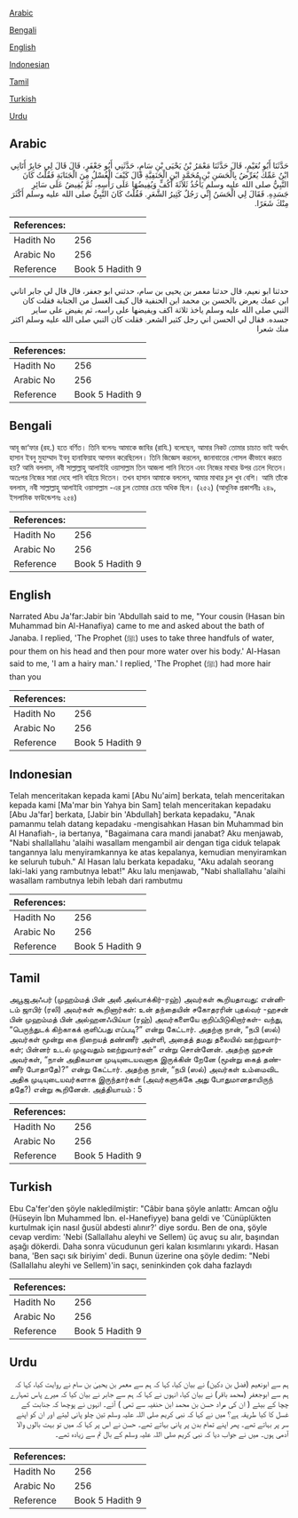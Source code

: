 [Arabic](#arabic)

[Bengali](#bengali)

[English](#english)

[Indonesian](#indonesian)

[Tamil](#tamil)

[Turkish](#turkish)

[Urdu](#urdu)

## Arabic


<div dir="rtl" lang="ar" style={{fontSize:'larger',backgroundColor:'#f8f9fa',padding:20}}>
حَدَّثَنَا أَبُو نُعَيْمٍ، قَالَ حَدَّثَنَا مَعْمَرُ بْنُ يَحْيَى بْنِ سَامٍ، حَدَّثَنِي أَبُو جَعْفَرٍ، قَالَ قَالَ لِي جَابِرٌ أَتَانِي ابْنُ عَمِّكَ يُعَرِّضُ بِالْحَسَنِ بْنِ مُحَمَّدٍ ابْنِ الْحَنَفِيَّةِ قَالَ كَيْفَ الْغُسْلُ مِنَ الْجَنَابَةِ فَقُلْتُ كَانَ النَّبِيُّ صلى الله عليه وسلم يَأْخُذُ ثَلاَثَةَ أَكُفٍّ وَيُفِيضُهَا عَلَى رَأْسِهِ، ثُمَّ يُفِيضُ عَلَى سَائِرِ جَسَدِهِ‏.‏ فَقَالَ لِي الْحَسَنُ إِنِّي رَجُلٌ كَثِيرُ الشَّعَرِ‏.‏ فَقُلْتُ كَانَ النَّبِيُّ صلى الله عليه وسلم أَكْثَرَ مِنْكَ شَعَرًا‏.‏
</div>
<div style={{backgroundColor:'#f8f9fa',padding:20, marginBottom: 10}}><table> <thead> <tr> <th>References:</th> <th></th> </tr> </thead> <tbody><tr><td>Hadith No</td><td>256</td></tr><tr><td>Arabic No</td><td>256</td></tr><tr><td>Reference</td><td>Book 5 Hadith 9</td></tr></tbody></table></div>


<div dir="rtl" lang="ar" style={{fontSize:'larger',backgroundColor:'#f8f9fa',padding:20}}>
حدثنا ابو نعيم، قال حدثنا معمر بن يحيى بن سام، حدثني ابو جعفر، قال قال لي جابر اتاني ابن عمك يعرض بالحسن بن محمد ابن الحنفية قال كيف الغسل من الجنابة فقلت كان النبي صلى الله عليه وسلم ياخذ ثلاثة اكف ويفيضها على راسه، ثم يفيض على ساير جسده. فقال لي الحسن اني رجل كثير الشعر. فقلت كان النبي صلى الله عليه وسلم اكثر منك شعرا
</div>
<div style={{backgroundColor:'#f8f9fa',padding:20, marginBottom: 10}}><table> <thead> <tr> <th>References:</th> <th></th> </tr> </thead> <tbody><tr><td>Hadith No</td><td>256</td></tr><tr><td>Arabic No</td><td>256</td></tr><tr><td>Reference</td><td>Book 5 Hadith 9</td></tr></tbody></table></div>

## Bengali


<div dir="ltr" lang="bn" style={{fontSize:'larger',backgroundColor:'#f8f9fa',padding:20}}>
আবূ জা‘ফার (রহ.) হতে বর্ণিত। তিনি বলেনঃ আমাকে জাবির (রাযি.) বলেছেন, আমার নিকট তোমার চাচাত ভাই অর্থাৎ হাসান ইবনু মুহাম্মাদ ইবনু হানাফিয়াহ আগমন করেছিলেন। তিনি জিজ্ঞেস করলেন, জানাবাতের গোসল কীভাবে করতে হয়? আমি বললাম, নবী সাল্লাল্লাহু আলাইহি ওয়াসাল্লাম তিন আজলা পানি নিতেন এবং নিজের মাথার উপর ঢেলে দিতেন। অতঃপর নিজের সারা দেহে পানি বহিয়ে দিতেন। তখন হাসান আমাকে বললেন, আমার মাথার চুল খুব বেশি। আমি তাঁকে বললাম, নবী সাল্লাল্লাহু আলাইহি ওয়াসাল্লাম -এর চুল তোমার চেয়ে অধিক ছিল। (২৫২) (আধুনিক প্রকাশনীঃ ২৪৯, ইসলামিক ফাউন্ডেশনঃ ২৫৪)
</div>
<div style={{backgroundColor:'#f8f9fa',padding:20, marginBottom: 10}}><table> <thead> <tr> <th>References:</th> <th></th> </tr> </thead> <tbody><tr><td>Hadith No</td><td>256</td></tr><tr><td>Arabic No</td><td>256</td></tr><tr><td>Reference</td><td>Book 5 Hadith 9</td></tr></tbody></table></div>

## English


<div dir="ltr" lang="en" style={{fontSize:'larger',backgroundColor:'#f8f9fa',padding:20}}>
Narrated Abu Ja'far:Jabir bin 'Abdullah said to me, "Your cousin (Hasan bin Muhammad bin Al-Hanafiya) came to me and asked about the bath of Janaba. I replied, 'The Prophet (ﷺ) uses to take three handfuls of water, pour them on his head and then pour more water over his body.' Al-Hasan said to me, 'I am a hairy man.' I replied, 'The Prophet (ﷺ) had more hair than you
</div>
<div style={{backgroundColor:'#f8f9fa',padding:20, marginBottom: 10}}><table> <thead> <tr> <th>References:</th> <th></th> </tr> </thead> <tbody><tr><td>Hadith No</td><td>256</td></tr><tr><td>Arabic No</td><td>256</td></tr><tr><td>Reference</td><td>Book 5 Hadith 9</td></tr></tbody></table></div>

## Indonesian


<div dir="ltr" lang="id" style={{fontSize:'larger',backgroundColor:'#f8f9fa',padding:20}}>
Telah menceritakan kepada kami [Abu Nu'aim] berkata, telah menceritakan kepada kami [Ma'mar bin Yahya bin Sam] telah menceritakan kepadaku [Abu Ja'far] berkata, [Jabir bin 'Abdullah] berkata kepadaku, "Anak pamanmu telah datang kepadaku -mengisahkan Hasan bin Muhammad bin Al Hanafiah-, ia bertanya, "Bagaimana cara mandi janabat? Aku menjawab, "Nabi shallallahu 'alaihi wasallam mengambil air dengan tiga ciduk telapak tangannya lalu menyiramkannya ke atas kepalanya, kemudian menyiramkan ke seluruh tubuh." Al Hasan lalu berkata kepadaku, "Aku adalah seorang laki-laki yang rambutnya lebat!" Aku lalu menjawab, "Nabi shallallahu 'alaihi wasallam rambutnya lebih lebah dari rambutmu
</div>
<div style={{backgroundColor:'#f8f9fa',padding:20, marginBottom: 10}}><table> <thead> <tr> <th>References:</th> <th></th> </tr> </thead> <tbody><tr><td>Hadith No</td><td>256</td></tr><tr><td>Arabic No</td><td>256</td></tr><tr><td>Reference</td><td>Book 5 Hadith 9</td></tr></tbody></table></div>

## Tamil


<div dir="ltr" lang="ta" style={{fontSize:'larger',backgroundColor:'#f8f9fa',padding:20}}>
அபூஜஅஃபர் (முஹம்மத் பின் அலீ அல்பாக்கிர்-ரஹ்) அவர்கள் கூறியதாவது: என்னிடம் ஜாபிர் (ரலி) அவர்கள் கூறினார்கள்: உன் தந்தையின் சகோதரரின் புதல்வர் -ஹசன் பின் முஹம்மத் பின் அல்ஹனஃபிய்யா (ரஹ்) அவர்களையே குறிப்பிடுகிறார்கள்- வந்து, “பெருந்துடக் கிற்காகக் குளிப்பது எப்படி?” என்று கேட்டார். அதற்கு நான், “நபி (ஸல்) அவர்கள் மூன்று கை நிறையத் தண்ணீர் அள்ளி, அதைத் தமது தலையில் ஊற்றுவார்கள்; பின்னர் உடல் முழுவதும் ஊற்றுவார்கள்” என்று சொன்னேன். அதற்கு ஹசன் அவர்கள், “நான் அதிகமான முடியுடையவனாக இருக்கின் றேனே (மூன்று கைத் தண்ணீர் போதாதே)?” என்று கேட்டார். அதற்கு நான், “நபி (ஸல்) அவர்கள் உம்மைவிட அதிக முடியுடையவர்களாக இருந்தார்கள் (அவர்களுக்கே அது போதுமானதாயிருந் ததே?) என்று கூறினேன். அத்தியாயம் : 5
</div>
<div style={{backgroundColor:'#f8f9fa',padding:20, marginBottom: 10}}><table> <thead> <tr> <th>References:</th> <th></th> </tr> </thead> <tbody><tr><td>Hadith No</td><td>256</td></tr><tr><td>Arabic No</td><td>256</td></tr><tr><td>Reference</td><td>Book 5 Hadith 9</td></tr></tbody></table></div>

## Turkish


<div dir="ltr" lang="tr" style={{fontSize:'larger',backgroundColor:'#f8f9fa',padding:20}}>
Ebu Ca'fer'den şöyle nakledilmiştir: "Câbir bana şöyle anlattı: Amcan oğlu (Hüseyin İbn Muhammed İbn. el-Hanefiyye) bana geldi ve 'Cünüplükten kurtulmak için nasıl ğusül abdesti alınır?' diye sordu. Ben de ona, şöyle cevap verdim: 'Nebi (Sallallahu aleyhi ve Sellem) üç avuç su alır, başından aşağı dökerdi. Daha sonra vücudunun geri kalan kısımlarını yıkardı. Hasan bana, 'Ben saçı sık biriyim' dedi. Bunun üzerine ona şöyle dedim: "Nebi (Sallallahu aleyhi ve Sellem)'in saçı, seninkinden çok daha fazlaydı
</div>
<div style={{backgroundColor:'#f8f9fa',padding:20, marginBottom: 10}}><table> <thead> <tr> <th>References:</th> <th></th> </tr> </thead> <tbody><tr><td>Hadith No</td><td>256</td></tr><tr><td>Arabic No</td><td>256</td></tr><tr><td>Reference</td><td>Book 5 Hadith 9</td></tr></tbody></table></div>

## Urdu


<div dir="rtl" lang="ur" style={{fontSize:'larger',backgroundColor:'#f8f9fa',padding:20}}>
ہم سے ابونعیم (فضل بن دکین) نے بیان کیا، کہا کہ ہم سے معمر بن یحییٰ بن سام نے روایت کیا، کہا کہ ہم سے ابوجعفر (محمد باقر) نے بیان کیا، انہوں نے کہا کہ ہم سے جابر نے بیان کیا کہ میرے پاس تمہارے چچا کے بیٹے ( ان کی مراد حسن بن محمد ابن حنفیہ سے تھی ) آئے۔ انہوں نے پوچھا کہ جنابت کے غسل کا کیا طریقہ ہے؟ میں نے کہا کہ نبی کریم صلی اللہ علیہ وسلم تین چلو پانی لیتے اور ان کو اپنے سر پر بہاتے تھے۔ پھر اپنے تمام بدن پر پانی بہاتے تھے۔ حسن نے اس پر کہا کہ میں تو بہت بالوں والا آدمی ہوں۔ میں نے جواب دیا کہ نبی کریم صلی اللہ علیہ وسلم کے بال تم سے زیادہ تھے۔
</div>
<div style={{backgroundColor:'#f8f9fa',padding:20, marginBottom: 10}}><table> <thead> <tr> <th>References:</th> <th></th> </tr> </thead> <tbody><tr><td>Hadith No</td><td>256</td></tr><tr><td>Arabic No</td><td>256</td></tr><tr><td>Reference</td><td>Book 5 Hadith 9</td></tr></tbody></table></div>